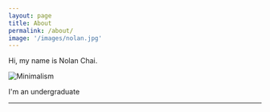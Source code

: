 ```yaml
---
layout: page
title: About
permalink: /about/
image: '/images/nolan.jpg'
---
```


Hi, my name is Nolan Chai.

![Minimalism]({{site.baseurl}}/images/nolan2.jpg)

I'm an undergraduate 

<hr>